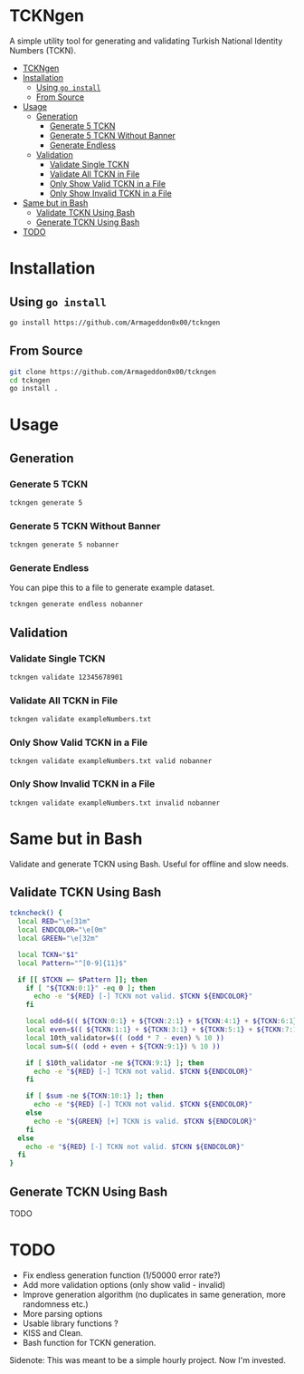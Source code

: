 # TCKNgen
A simple utility tool for generating and validating Turkish National Identity Numbers (TCKN).

- [TCKNgen](#tckngen)
- [Installation](#installation)
  - [Using `go install`](#using-go-install)
  - [From Source](#from-source)
- [Usage](#usage)
  - [Generation](#generation)
    - [Generate 5 TCKN](#generate-5-tckn)
    - [Generate 5 TCKN Without Banner](#generate-5-tckn-without-banner)
    - [Generate Endless](#generate-endless)
  - [Validation](#validation)
    - [Validate Single TCKN](#validate-single-tckn)
    - [Validate All TCKN in File](#validate-all-tckn-in-file)
    - [Only Show Valid TCKN in a File](#only-show-valid-tckn-in-a-file)
    - [Only Show Invalid TCKN in a File](#only-show-invalid-tckn-in-a-file)
- [Same but in Bash](#same-but-in-bash)
  - [Validate TCKN Using Bash](#validate-tckn-using-bash)
  - [Generate TCKN Using Bash](#generate-tckn-using-bash)
- [TODO](#todo)

# Installation

## Using `go install`
```bash
go install https://github.com/Armageddon0x00/tckngen
```

## From Source
```bash
git clone https://github.com/Armageddon0x00/tckngen
cd tckngen
go install .
```

# Usage

## Generation

### Generate 5 TCKN
```bash
tckngen generate 5
```

### Generate 5 TCKN Without Banner
```bash
tckngen generate 5 nobanner
```

### Generate Endless
You can pipe this to a file to generate example dataset.
```bash
tckngen generate endless nobanner
```

## Validation

### Validate Single TCKN
```bash
tckngen validate 12345678901
```

### Validate All TCKN in File
```bash
tckngen validate exampleNumbers.txt
```

### Only Show Valid TCKN in a File
```
tckngen validate exampleNumbers.txt valid nobanner
```

### Only Show Invalid TCKN in a File
```
tckngen validate exampleNumbers.txt invalid nobanner
```

# Same but in Bash
Validate and generate TCKN using Bash. Useful for offline and slow needs.

## Validate TCKN Using Bash
```bash
tckncheck() {
  local RED="\e[31m"
  local ENDCOLOR="\e[0m"
  local GREEN="\e[32m"

  local TCKN="$1"
  local Pattern="^[0-9]{11}$"

  if [[ $TCKN =~ $Pattern ]]; then
    if [ "${TCKN:0:1}" -eq 0 ]; then
      echo -e "${RED} [-] TCKN not valid. $TCKN ${ENDCOLOR}"
    fi

    local odd=$(( ${TCKN:0:1} + ${TCKN:2:1} + ${TCKN:4:1} + ${TCKN:6:1} + ${TCKN:8:1} ))
    local even=$(( ${TCKN:1:1} + ${TCKN:3:1} + ${TCKN:5:1} + ${TCKN:7:1} ))
    local 10th_validator=$(( (odd * 7 - even) % 10 ))
    local sum=$(( (odd + even + ${TCKN:9:1}) % 10 ))

    if [ $10th_validator -ne ${TCKN:9:1} ]; then
      echo -e "${RED} [-] TCKN not valid. $TCKN ${ENDCOLOR}"
    fi

    if [ $sum -ne ${TCKN:10:1} ]; then
      echo -e "${RED} [-] TCKN not valid. $TCKN ${ENDCOLOR}"
    else
      echo -e "${GREEN} [+] TCKN is valid. $TCKN ${ENDCOLOR}"
    fi
  else
    echo -e "${RED} [-] TCKN not valid. $TCKN ${ENDCOLOR}"
  fi
}
```

## Generate TCKN Using Bash
TODO

# TODO
- Fix endless generation function (1/50000 error rate?)
- Add more validation options (only show valid - invalid)
- Improve generation algorithm (no duplicates in same generation, more randomness etc.)
- More parsing options
- Usable library functions ?
- KISS and Clean.
- Bash function for TCKN generation.

Sidenote: This was meant to be a simple hourly project. Now I'm invested.